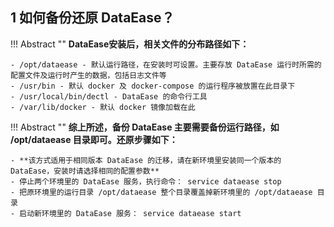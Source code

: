 ## 1 如何备份还原 DataEase？

!!! Abstract ""
    **DataEase安装后，相关文件的分布路径如下：**

    - /opt/dataease - 默认运行路径，在安装时可设置。主要存放 DataEase 运行时所需的配置文件及运行时产生的数据，包括日志文件等
    - /usr/bin - 默认 docker 及 docker-compose 的运行程序被放置在此目录下
    - /usr/local/bin/dectl - DataEase 的命令行工具
    - /var/lib/docker - 默认 docker 镜像加载在此

!!! Abstract ""
    **综上所述，备份 DataEase 主要需要备份运行路径，如 /opt/dataease 目录即可。还原步骤如下：**

    - **该方式适用于相同版本 DataEase 的迁移，请在新环境里安装同一个版本的 DataEase，安装时请选择相同的配置参数**
    - 停止两个环境里的 DataEase 服务，执行命令： service dataease stop
    - 把原环境里的运行目录 /opt/dataease 整个目录覆盖掉新环境里的 /opt/dataease 目录
    - 启动新环境里的 DataEase 服务： service dataease start


